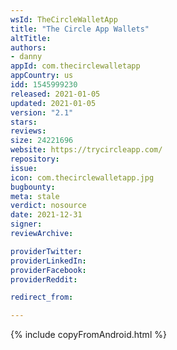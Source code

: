 ```yaml
---
wsId: TheCircleWalletApp
title: "The Circle App Wallets"
altTitle: 
authors:
- danny
appId: com.thecirclewalletapp
appCountry: us
idd: 1545999230
released: 2021-01-05
updated: 2021-01-05
version: "2.1"
stars: 
reviews: 
size: 24221696
website: https://trycircleapp.com/
repository: 
issue: 
icon: com.thecirclewalletapp.jpg
bugbounty: 
meta: stale
verdict: nosource
date: 2021-12-31
signer: 
reviewArchive:

providerTwitter: 
providerLinkedIn: 
providerFacebook: 
providerReddit: 

redirect_from:

---
```


{% include copyFromAndroid.html %}
